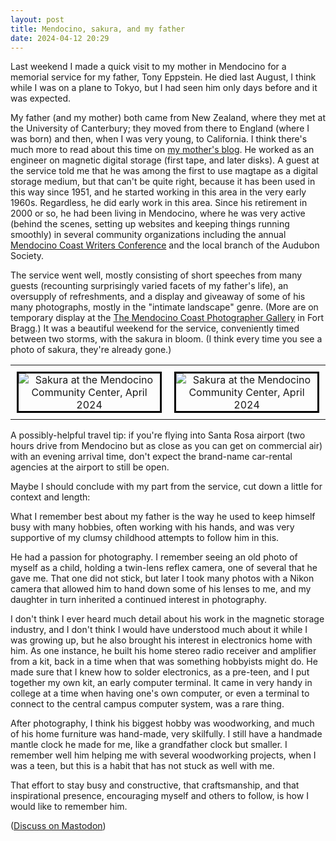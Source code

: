 ```yaml
---
layout: post
title: Mendocino, sakura, and my father
date: 2024-04-12 20:29
---
```

Last weekend I made a quick visit to my mother in Mendocino for a memorial service for my father, Tony Eppstein. He died last August, I think while I was on a plane to Tokyo, but I had seen him only days before and it was expected.

My father (and my mother) both came from New Zealand, where they met at the University of Canterbury; they moved from there to England (where I was born) and then, when I was very young, to California. I think there's much more to read about this time on [my mother's blog](https://www.maureeneppstein.com/mve_journal/). He worked as an engineer on magnetic digital storage (first tape, and later disks). A guest at the service told me that he was among the first to use magtape as a digital storage medium, but that can't be quite right, because it has been used in this way since 1951, and he started working in this area in the very early 1960s. Regardless, he did early work in this area. Since his retirement in 2000 or so, he had been living in Mendocino, where he was very active (behind the scenes, setting up websites and keeping things running smoothly) in several community organizations including the annual [Mendocino Coast Writers Conference](https://mcwc.org/) and the local branch of the Audubon Society.

The service went well, mostly consisting of short speeches from many guests (recounting surprisingly varied facets of my father's life), an oversupply of refreshments, and a display and giveaway of some of his many photographs, mostly in the "intimate landscape" genre. (More are on temporary display at the [The Mendocino Coast Photographer Gallery](https://www.mcpgg.com/) in Fort Bragg.) It was a beautiful weekend for the service, conveniently timed between two storms, with the sakura in bloom. (I think every time you see a photo of sakura, they're already gone.)


<div><table style="margin-left:auto;margin-right:auto">
<tr style="text-align:center;vertical-align:middle">
<td style="padding:10px"><img
src="https://www.ics.uci.edu/~eppstein/pix/menspr24/CommunityCenterSakura1-m.jpg" style="border-style:solid;border-color:black;"
alt="Sakura at the Mendocino Community Center, April 2024"></td>
<td style="padding:10px"><img
src="https://www.ics.uci.edu/~eppstein/pix/menspr24/CommunityCenterSakura2-m.jpg" style="border-style:solid;border-color:black;"
alt="Sakura at the Mendocino Community Center, April 2024"></td>
</tr>
</table></div>

A possibly-helpful travel tip: if you're flying into Santa Rosa airport (two hours drive from Mendocino but as close as you can get on commercial air) with an evening arrival time, don't expect the brand-name car-rental agencies at the airport to still be open.

Maybe I should conclude with my part from the service, cut down a little for context and length:

What I remember best about my father is the way he used to keep himself busy with many hobbies, often working with his hands, and was very supportive of my clumsy childhood attempts to follow him in this.

He had a passion for photography. I remember seeing an old photo of myself as a child, holding a twin-lens reflex camera, one of several that he gave me. That one did not stick, but later I took many photos with a Nikon camera that allowed him to hand down some of his lenses to me, and my daughter in turn inherited a continued interest in photography.

I don't think I ever heard much detail about his work in the magnetic storage industry, and I don't think I would have understood much about it while I was growing up, but he also brought his interest in electronics home with him. As one instance, he built his home stereo radio receiver and amplifier from a kit, back in a time when that was something hobbyists might do. He made sure that I knew how to solder electronics, as a pre-teen, and I put together my own kit, an early computer terminal. It came in very handy in college at a time when having one's own computer, or even a terminal to connect to the central campus computer system, was a rare thing.

After photography, I think his biggest hobby was woodworking, and much of his home furniture was hand-made, very skilfully. I still have a handmade mantle clock he made for me, like a grandfather clock but smaller. I remember well him helping me with several woodworking projects, when I was a teen, but this is a habit that has not stuck as well with me.

That effort to stay busy and constructive, that craftsmanship, and that inspirational presence, encouraging myself and others to follow, is how I would like to remember him.

([Discuss on Mastodon](https://mathstodon.xyz/@11011110/112262300138237344))